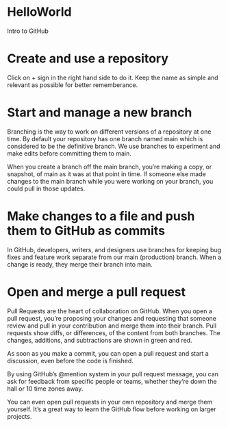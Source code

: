 # HelloWorld
Intro to GitHub

# Create and use a repository
Click on + sign in the right hand side to do it. 
Keep the name as simple and relevant as possible for better rememberance. 


# Start and manage a new branch
Branching is the way to work on different versions of a repository at one time.
By default your repository has one branch named main which is considered to be the definitive branch. 
We use branches to experiment and make edits before committing them to main.

When you create a branch off the main branch, you’re making a copy, or snapshot, of main as it was at that point in time. 
If someone else made changes to the main branch while you were working on your branch, you could pull in those updates.

# Make changes to a file and push them to GitHub as commits

In GitHub,  developers, writers, and designers use branches for keeping bug fixes and feature work separate from our main (production) branch. 
When a change is ready, they merge their branch into main.


# Open and merge a pull request

Pull Requests are the heart of collaboration on GitHub. 
When you open a pull request, you’re proposing your changes and requesting that someone review and pull in your contribution and merge them into their branch. 
Pull requests show diffs, or differences, of the content from both branches. The changes, additions, and subtractions are shown in green and red.

As soon as you make a commit, you can open a pull request and start a discussion, even before the code is finished.

By using GitHub’s @mention system in your pull request message, you can ask for feedback from specific people or teams, whether they’re down the hall or 10 time zones away.

You can even open pull requests in your own repository and merge them yourself. It’s a great way to learn the GitHub flow before working on larger projects.
